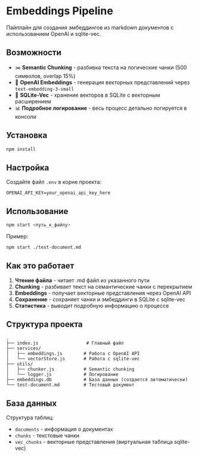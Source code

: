 # Embeddings Pipeline

Пайплайн для создания эмбеддингов из markdown документов с использованием OpenAI и sqlite-vec.

## Возможности

- ✂️ **Semantic Chunking** - разбивка текста на логические чанки (500 символов, overlap 15%)
- 🤖 **OpenAI Embeddings** - генерация векторных представлений через `text-embedding-3-small`
- 💾 **SQLite-Vec** - хранение векторов в SQLite с векторным расширением
- 📊 **Подробное логирование** - весь процесс детально логируется в консоли

## Установка

```bash
npm install
```

## Настройка

Создайте файл `.env` в корне проекта:

```
OPENAI_API_KEY=your_openai_api_key_here
```

## Использование

```bash
npm start <путь_к_файлу>
```

Пример:

```bash
npm start ./test-document.md
```

## Как это работает

1. **Чтение файла** - читает .md файл из указанного пути
2. **Chunking** - разбивает текст на семантические чанки с перекрытием
3. **Embeddings** - получает векторные представления через OpenAI API
4. **Сохранение** - сохраняет чанки и эмбеддинги в SQLite с sqlite-vec
5. **Статистика** - выводит подробную информацию о процессе

## Структура проекта

```
.
├── index.js                  # Главный файл
├── services/
│   ├── embeddings.js        # Работа с OpenAI API
│   └── vectorStore.js       # Работа с sqlite-vec
├── utils/
│   ├── chunker.js           # Semantic chunking
│   └── logger.js            # Логирование
├── embeddings.db            # База данных (создается автоматически)
└── test-document.md         # Тестовый документ
```

## База данных

Структура таблиц:

- `documents` - информация о документах
- `chunks` - текстовые чанки
- `vec_chunks` - векторные представления (виртуальная таблица sqlite-vec)


